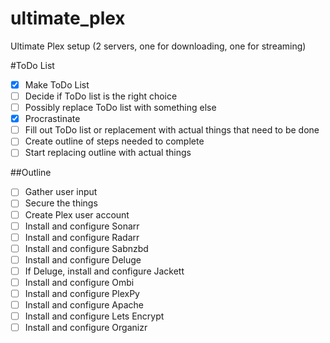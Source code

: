 # ultimate_plex
Ultimate Plex setup (2 servers, one for downloading, one for streaming)

#ToDo List
- [x] Make ToDo List
- [ ] Decide if ToDo list is the right choice
- [ ] Possibly replace ToDo list with something else
- [x] Procrastinate
- [ ] Fill out ToDo list or replacement with actual things that need to be done
- [ ] Create outline of steps needed to complete
- [ ] Start replacing outline with actual things

##Outline
- [ ] Gather user input
- [ ] Secure the things
- [ ] Create Plex user account
- [ ] Install and configure Sonarr
- [ ] Install and configure Radarr
- [ ] Install and configure Sabnzbd
- [ ] Install and configure Deluge
- [ ] If Deluge, install and configure Jackett
- [ ] Install and configure Ombi
- [ ] Install and configure PlexPy
- [ ] Install and configure Apache
- [ ] Install and configure Lets Encrypt
- [ ] Install and configure Organizr

